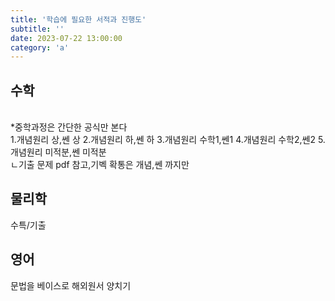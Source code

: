 ```yaml
---
title: '학습에 필요한 서적과 진행도'
subtitle: ''
date: 2023-07-22 13:00:00
category: 'a'
---
```


## 수학
<br /> *중학과정은 간단한 공식만 본다<br />
1.개념원리 상,쎈 상
2.개념원리 하,쎈 하
3.개념원리 수학1,쎈1
4.개념원리 수학2,쎈2
5.개념원리 미적분,쎈 미적분
<br />
ㄴ기출 문제 pdf 참고,기벡 확통은 개념,쎈 까지만 
<br />

## 물리학
수특/기출

## 영어
문법을 베이스로 해외원서 양치기
